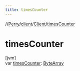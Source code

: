 ```yaml
---
title: timesCounter
---
```

//[Perry](../../../index.html)/[client](../index.html)/[Client](index.html)/[timesCounter](times-counter.html)



# timesCounter



[jvm]\
var [timesCounter](times-counter.html): [ByteArray](https://kotlinlang.org/api/latest/jvm/stdlib/kotlin/-byte-array/index.html)




